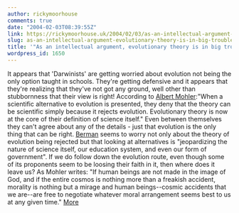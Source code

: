 ```yaml
---
author: rickymoorhouse
comments: true
date: "2004-02-03T08:39:55Z"
link: https://rickymoorhouse.uk/2004/02/03/as-an-intellectual-argument-evolutionary-theory-is-in-big-trouble/
slug: as-an-intellectual-argument-evolutionary-theory-is-in-big-trouble
title: '"As an intellectual argument, evolutionary theory is in big trouble."'
wordpress_id: 1650
---
```


It appears that 'Darwinists' are getting worried about evolution not being the only option taught in schools. They're getting defensive and it appears that they're realizing that they've not got any ground, well other than stubbornness that their view is right! According to [Albert Mohler](http://www.crosswalk.com/news/weblogs/mohler/?adate=1/30/2004#1243665):"When a scientific alternative to evolution is presented, they deny that the theory can be scientific simply because it rejects evolution. Evolutionary theory is now at the core of their definition of science itself." Even between themselves they can't agree about any of the details - just that evolution is the only thing that can be right. [Berman](http://www.arn.org/docs2/news/Berman012604.htm) seems to worry not only about the theory of evolution being rejected but that looking at alternatives is "jeopardizing the nature of science itself, our education system, and even our form of government". If we do follow down the evolution route, even though some of its proponents seem to be loosing their faith in it, then where does it leave us? As Mohler writes: "If human beings are not made in the image of God, and if the entire cosmos is nothing more than a freakish accident, morality is nothing but a mirage and human beings--cosmic accidents that we are--are free to negotiate whatever moral arrangement seems best to us at any given time." [More](http://www.samespirit.net/articles/evolution)
